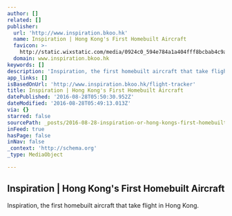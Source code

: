 ```yaml
---
author: []
related: []
publisher:
  url: 'http://www.inspiration.bkoo.hk'
  name: Inspiration | Hong Kong's First Homebuilt Aircraft
  favicon: >-
    http://static.wixstatic.com/media/0924c0_594e784a1a404fff8bcbab4c9a1bf907%7Emv2.png/v1/fill/w_16%2Ch_16%2Clg_1/0924c0_594e784a1a404fff8bcbab4c9a1bf907%7Emv2.png
  domain: www.inspiration.bkoo.hk
keywords: []
description: 'Inspiration, the first homebuilt aircraft that take flight in Hong Kong.'
app_links: []
isBasedOnUrl: 'http://www.inspiration.bkoo.hk/flight-tracker'
title: Inspiration | Hong Kong's First Homebuilt Aircraft
datePublished: '2016-08-28T05:50:30.952Z'
dateModified: '2016-08-28T05:49:13.013Z'
via: {}
starred: false
sourcePath: _posts/2016-08-28-inspiration-or-hong-kongs-first-homebuilt-aircraft.md
inFeed: true
hasPage: false
inNav: false
_context: 'http://schema.org'
_type: MediaObject

---
```

<article style=""><h1>Inspiration | Hong Kong's First Homebuilt Aircraft</h1><p>Inspiration, the first homebuilt aircraft that take flight in Hong Kong.</p></article>